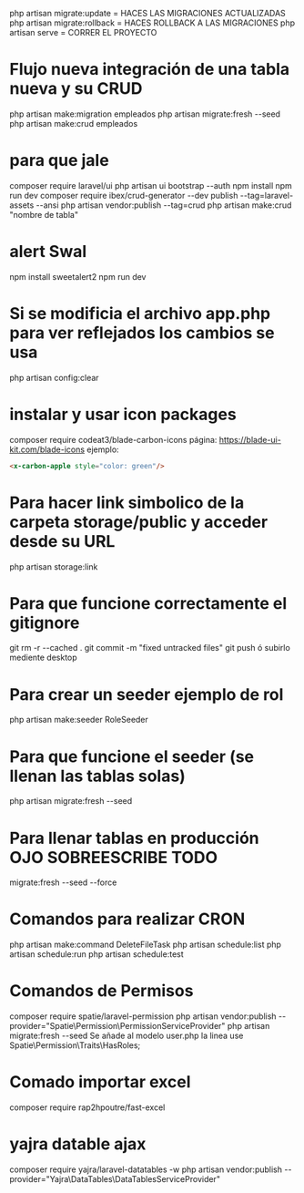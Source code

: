 php artisan migrate:update = HACES LAS MIGRACIONES ACTUALIZADAS
php artisan migrate:rollback = HACES ROLLBACK A LAS MIGRACIONES
php artisan serve = CORRER EL PROYECTO

 # Flujo nueva integración de una tabla nueva y su CRUD 
php artisan make:migration empleados
php artisan migrate:fresh --seed
php artisan make:crud empleados
 # para que jale 
composer require laravel/ui
php artisan ui bootstrap --auth
npm install
npm run dev
composer require ibex/crud-generator --dev
publish --tag=laravel-assets --ansi
php artisan vendor:publish --tag=crud
php artisan make:crud "nombre de tabla"

# alert Swal
npm install sweetalert2
npm run dev

# Si se modificia el archivo app.php para ver reflejados los cambios se usa 
php artisan config:clear

# instalar y usar icon packages
composer require codeat3/blade-carbon-icons
página: https://blade-ui-kit.com/blade-icons
ejemplo:
```html
<x-carbon-apple style="color: green"/>
```

# Para hacer link simbolico de la carpeta storage/public  y acceder desde su URL
php artisan storage:link

# Para que funcione correctamente el gitignore
 git rm -r --cached .
 git commit -m "fixed untracked files"
 git push ó subirlo mediente desktop

# Para crear un seeder ejemplo de rol
php artisan make:seeder RoleSeeder 

# Para que funcione el seeder (se llenan las tablas solas)
php artisan migrate:fresh --seed

# Para llenar tablas en  producción OJO SOBREESCRIBE TODO
migrate:fresh --seed --force

# Comandos para realizar CRON
php artisan make:command DeleteFileTask
php artisan schedule:list
php artisan schedule:run
php artisan schedule:test

# Comandos de Permisos
composer require spatie/laravel-permission
php artisan vendor:publish --provider="Spatie\Permission\PermissionServiceProvider"
php artisan migrate:fresh --seed
Se añade al modelo user.php la linea use Spatie\Permission\Traits\HasRoles;

# Comado importar excel
composer require rap2hpoutre/fast-excel

# yajra datable ajax
composer require yajra/laravel-datatables -w
php artisan vendor:publish --provider="Yajra\DataTables\DataTablesServiceProvider"